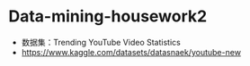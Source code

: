 # Data-mining-housework2
- 数据集：Trending YouTube Video Statistics
- https://www.kaggle.com/datasets/datasnaek/youtube-new

